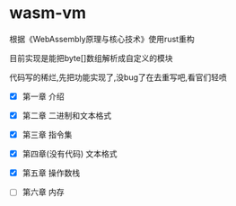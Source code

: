 # wasm-vm

根据《WebAssembly原理与核心技术》使用rust重构

目前实现是能把byte[]数组解析成自定义的模块

代码写的稀烂,先把功能实现了,没bug了在去重写吧,看官们轻喷

- [x] 第一章 介绍
- [x] 第二章 二进制和文本格式
- [x] 第三章 指令集
- [x] 第四章(没有代码) 文本格式
- [x] 第五章 操作数栈
- [ ] 第六章 内存

